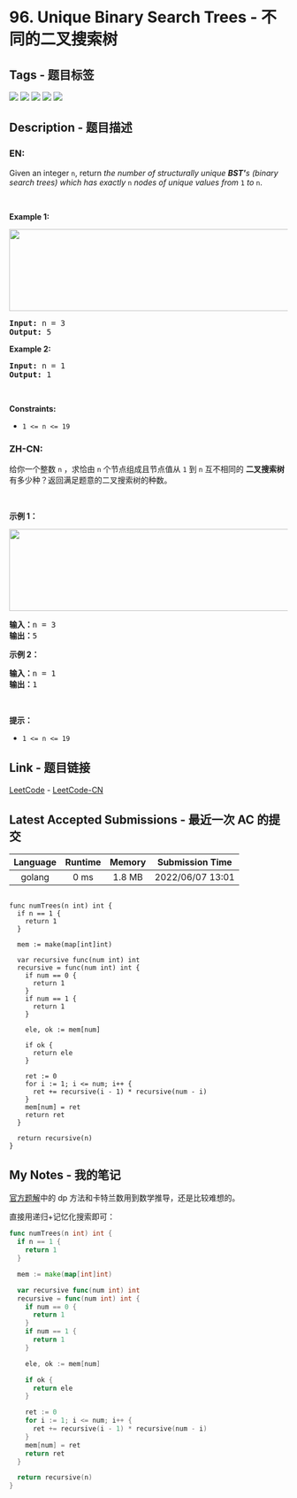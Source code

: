 
# 96. Unique Binary Search Trees - 不同的二叉搜索树

## Tags - 题目标签

 <img src="https://img.shields.io/badge/Tree-树-blue.svg">   <img src="https://img.shields.io/badge/Binary Search Tree-二叉搜索树-blue.svg">   <img src="https://img.shields.io/badge/Math-数学-blue.svg">   <img src="https://img.shields.io/badge/Dynamic Programming-动态规划-blue.svg">   <img src="https://img.shields.io/badge/Binary Tree-二叉树-blue.svg">  


## Description - 题目描述

### EN:
<p>Given an integer <code>n</code>, return <em>the number of structurally unique <strong>BST&#39;</strong>s (binary search trees) which has exactly </em><code>n</code><em> nodes of unique values from</em> <code>1</code> <em>to</em> <code>n</code>.</p>

<p>&nbsp;</p>
<p><strong class="example">Example 1:</strong></p>
<img alt="" src="https://assets.leetcode.com/uploads/2021/01/18/uniquebstn3.jpg" style="width: 600px; height: 148px;" />
<pre>
<strong>Input:</strong> n = 3
<strong>Output:</strong> 5
</pre>

<p><strong class="example">Example 2:</strong></p>

<pre>
<strong>Input:</strong> n = 1
<strong>Output:</strong> 1
</pre>

<p>&nbsp;</p>
<p><strong>Constraints:</strong></p>

<ul>
	<li><code>1 &lt;= n &lt;= 19</code></li>
</ul>


### ZH-CN:
<p>给你一个整数 <code>n</code> ，求恰由 <code>n</code> 个节点组成且节点值从 <code>1</code> 到 <code>n</code> 互不相同的 <strong>二叉搜索树</strong> 有多少种？返回满足题意的二叉搜索树的种数。</p>

<p> </p>

<p><strong>示例 1：</strong></p>
<img alt="" src="https://assets.leetcode.com/uploads/2021/01/18/uniquebstn3.jpg" style="width: 600px; height: 148px;" />
<pre>
<strong>输入：</strong>n = 3
<strong>输出：</strong>5
</pre>

<p><strong>示例 2：</strong></p>

<pre>
<strong>输入：</strong>n = 1
<strong>输出：</strong>1
</pre>

<p> </p>

<p><strong>提示：</strong></p>

<ul>
	<li><code>1 <= n <= 19</code></li>
</ul>



## Link - 题目链接

[LeetCode](https://leetcode.com/problems/unique-binary-search-trees/description/)  -  [LeetCode-CN](https://leetcode.cn/problems/unique-binary-search-trees/description/)
## Latest Accepted Submissions - 最近一次 AC 的提交


| Language | Runtime | Memory | Submission Time |
|:---:|:---:|:---:|:---:|
| golang  | 0 ms | 1.8 MB | 2022/06/07 13:01 |

```golang

func numTrees(n int) int {
  if n == 1 {
    return 1
  }

  mem := make(map[int]int)

  var recursive func(num int) int
  recursive = func(num int) int {
    if num == 0 {
      return 1
    }
    if num == 1 {
      return 1
    }

    ele, ok := mem[num]

    if ok {
      return ele
    }

    ret := 0
    for i := 1; i <= num; i++ {
      ret += recursive(i - 1) * recursive(num - i) 
    }
    mem[num] = ret
    return ret
  }

  return recursive(n)
}

```
## My Notes - 我的笔记


[官方题解](https://leetcode.cn/problems/unique-binary-search-trees/solution/bu-tong-de-er-cha-sou-suo-shu-by-leetcode-solution/)中的 dp 方法和卡特兰数用到数学推导，还是比较难想的。

直接用递归+记忆化搜索即可：

```go
func numTrees(n int) int {
  if n == 1 {
    return 1
  }

  mem := make(map[int]int)

  var recursive func(num int) int
  recursive = func(num int) int {
    if num == 0 {
      return 1
    }
    if num == 1 {
      return 1
    }

    ele, ok := mem[num]

    if ok {
      return ele
    }

    ret := 0
    for i := 1; i <= num; i++ {
      ret += recursive(i - 1) * recursive(num - i) 
    }
    mem[num] = ret
    return ret
  }

  return recursive(n)
}
```

